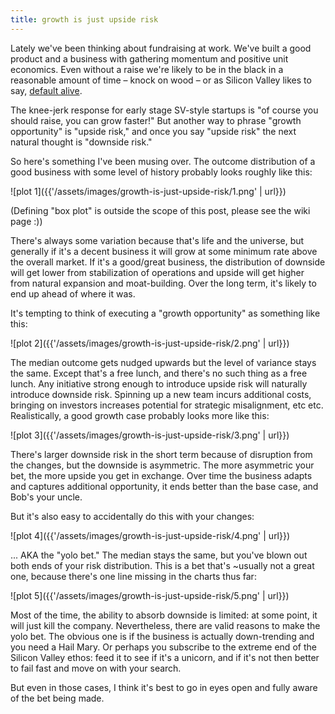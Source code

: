 ```yaml
---
title: growth is just upside risk
---
```


Lately we've been thinking about fundraising at work.  We've built a good product and a business with gathering momentum
and positive unit economics.  Even without a raise we're likely to be in the black in a reasonable amount of time –
knock on wood – or as Silicon Valley likes to say, [default alive](https://paulgraham.com/aord.html).

The knee-jerk response for early stage SV-style startups is "of course you should raise, you can grow faster!" But
another way to phrase "growth opportunity" is "upside risk," and once you say "upside risk" the next natural thought is
"downside risk."

So here's something I've been musing over.  The outcome distribution of a good business with some level of history
probably looks roughly like this:

![plot 1]({{'/assets/images/growth-is-just-upside-risk/1.png' | url}})

(Defining "box plot" is outside the scope of this post, please see the wiki page :))

There's always some variation because that's life and the universe, but generally if it's a decent business it will grow
at some minimum rate above the overall market.  If it's a good/great business, the distribution of downside will get
lower from stabilization of operations and upside will get higher from natural expansion and moat-building.  Over the
long term, it's likely to end up ahead of where it was.

It's tempting to think of executing a "growth opportunity" as something like this:

![plot 2]({{'/assets/images/growth-is-just-upside-risk/2.png' | url}})

The median outcome gets nudged upwards but the level of variance stays the same.  Except that's a free lunch, and
there's no such thing as a free lunch.  Any initiative strong enough to introduce upside risk will naturally introduce
downside risk.  Spinning up a new team incurs additional costs, bringing on investors increases potential for strategic
misalignment, etc etc.  Realistically, a good growth case probably looks more like this:

![plot 3]({{'/assets/images/growth-is-just-upside-risk/3.png' | url}})

There's larger downside risk in the short term because of disruption from the changes, but the downside is asymmetric.
The more asymmetric your bet, the more upside you get in exchange.  Over time the business adapts and captures
additional opportunity, it ends better than the base case, and Bob's your uncle.

But it's also easy to accidentally do this with your changes:

![plot 4]({{'/assets/images/growth-is-just-upside-risk/4.png' | url}})

... AKA the "yolo bet."  The median stays the same, but you've blown out both ends of your risk distribution.  This is a
bet that's ~usually not a great one, because there's one line missing in the charts thus far:

![plot 5]({{'/assets/images/growth-is-just-upside-risk/5.png' | url}})

Most of the time, the ability to absorb downside is limited: at some point, it will just kill the company.
Nevertheless, there are valid reasons to make the yolo bet. The obvious one is if the business is actually down-trending
and you need a Hail Mary.  Or perhaps you subscribe to the extreme end of the Silicon Valley ethos: feed it to see if
it's a unicorn, and if it's not then better to fail fast and move on with your search.

But even in those cases, I think it's best to go in eyes open and fully aware of the bet being made.
